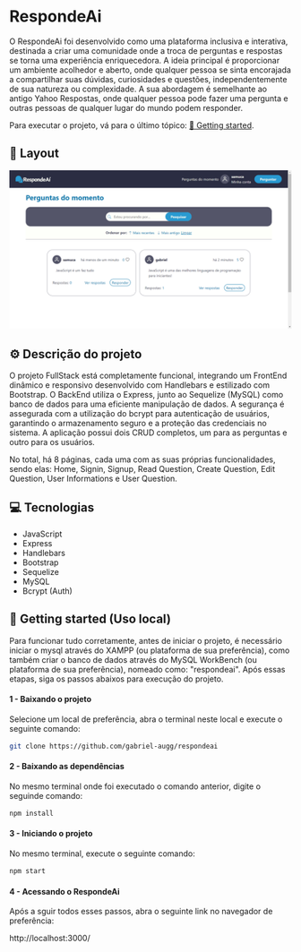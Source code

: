 # RespondeAi
O RespondeAi foi desenvolvido como uma plataforma inclusiva e interativa, destinada a criar uma comunidade onde a troca de perguntas e respostas se torna uma experiência enriquecedora. A ideia principal é proporcionar um ambiente acolhedor e aberto, onde qualquer pessoa se sinta encorajada a compartilhar suas dúvidas, curiosidades e questões, independentemente de sua natureza ou complexidade. A sua abordagem é semelhante ao antigo Yahoo Respostas, onde qualquer pessoa pode fazer uma pergunta e outras pessoas de qualquer lugar do mundo podem responder.

Para executar o projeto, vá para o último tópico: <a href="##getting-started">🚀 Getting started</a>.

## 🎨 Layout
<img src="public/assets/screenshot.png">

## ⚙️ Descrição do projeto

O projeto FullStack está completamente funcional, integrando um FrontEnd dinâmico e responsivo desenvolvido com Handlebars e estilizado com Bootstrap. O BackEnd utiliza o Express, junto ao Sequelize (MySQL) como banco de dados para uma eficiente manipulação de dados. A segurança é assegurada com a utilização do bcrypt para autenticação de usuários, garantindo o armazenamento seguro e a proteção das credenciais no sistema. A aplicação possui dois CRUD completos, um para as perguntas e outro para os usuários.

No total, há 8 páginas, cada uma com as suas próprias funcionalidades, sendo elas: Home, Signin, Signup, Read Question, Create Question, Edit Question, User Informations e User Question.

## 💻 Tecnologias

- JavaScript
- Express
- Handlebars
- Bootstrap
- Sequelize
- MySQL
- Bcrypt (Auth)


<h2 id="#getting-started">🚀 Getting started (Uso local)</h2>

 Para funcionar tudo corretamente, antes de iniciar o projeto, é necessário iniciar o mysql através do XAMPP (ou plataforma de sua preferência), como também criar o banco de dados através do MySQL WorkBench (ou plataforma de sua preferência), nomeado como: "respondeai". Após essas etapas, siga os passos abaixos para execução do projeto.

<h4>1 - Baixando o projeto</h4>

Selecione um local de preferência, abra o terminal neste local e execute o seguinte comando:

```bash
git clone https://github.com/gabriel-augg/respondeai
```

<h4>2 - Baixando as dependências</h4>

No mesmo terminal onde foi executado o comando anterior, digite o seguinde comando:

```bash
npm install
```

<h4>3 - Iniciando o projeto</h4>

No mesmo terminal, execute o seguinte comando:

```bash
npm start
```
<h4>4 - Acessando o RespondeAi</h4>
Após a sguir todos esses passos, abra o seguinte link no navegador de preferência: 

http://localhost:3000/




 
